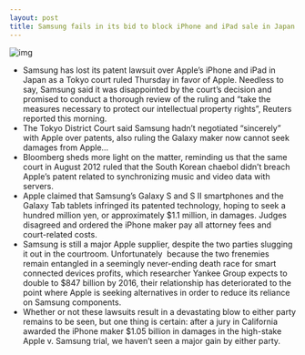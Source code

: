 ```yaml
---
layout: post
title: Samsung fails in its bid to block iPhone and iPad sale in Japan
---
```

![img](http://media.idownloadblog.com/wp-content/uploads/2012/11/iPhone-5-Galaxy-S-III.jpg)
* Samsung has lost its patent lawsuit over Apple’s iPhone and iPad in Japan as a Tokyo court ruled Thursday in favor of Apple. Needless to say, Samsung said it was disappointed by the court’s decision and promised to conduct a thorough review of the ruling and “take the measures necessary to protect our intellectual property rights”, Reuters reported this morning.
* The Tokyo District Court said Samsung hadn’t negotiated “sincerely” with Apple over patents, also ruling the Galaxy maker now cannot seek damages from Apple…
* Bloomberg sheds more light on the matter, reminding us that the same court in August 2012 ruled that the South Korean chaebol didn’t breach Apple’s patent related to synchronizing music and video data with servers.
* Apple claimed that Samsung’s Galaxy S and S II smartphones and the Galaxy Tab tablets infringed its patented technology, hoping to seek a hundred million yen, or approximately $1.1 million, in damages. Judges disagreed and ordered the iPhone maker pay all attorney fees and court-related costs.
* Samsung is still a major Apple supplier, despite the two parties slugging it out in the courtroom. Unfortunately  because the two frenemies remain entangled in a seemingly never-ending death race for smart connected devices profits, which researcher Yankee Group expects to double to $847 billion by 2016, their relationship has deteriorated to the point where Apple is seeking alternatives in order to reduce its reliance on Samsung components.
* Whether or not these lawsuits result in a devastating blow to either party remains to be seen, but one thing is certain: after a jury in California awarded the iPhone maker $1.05 billion in damages in the high-stake Apple v. Samsung trial, we haven’t seen a major gain by either party.

